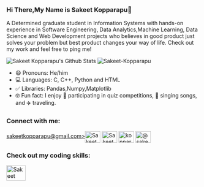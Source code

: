 ### Hi There,My Name is Sakeet Kopparapu👋

A Determined graduate student in Information Systems with hands-on experience in Software Engineering, Data Analytics,Machine Learning, Data Science and Web Development projects who believes in good product just solves your problem but best product changes your way of life. Check out my work and feel free to ping me! 

<p>
<img src="https://github-readme-stats.vercel.app/api?username=Sakeet&include_all_commits=true&count_private=true&show_icons=true&line_height=20&theme=tokyonight" alt="Sakeet Kopparapu's Github Stats"/>
<img src="https://github-readme-stats.vercel.app/api/top-langs?username=Sakeet&show_icons=true&locale=en&layout=compact&theme=tokyonight" alt="Sakeet-Kopparapu"/>
</p>

- 😄 Pronouns: He/him
- 💻 Languages: C, C++, Python and HTML
- ✅ Libraries: Pandas,Numpy,Matplotlib
- 🤓 Fun fact: I enjoy 🧠 participating in quiz competitions, 🎤 singing songs, and ✈️ traveling.

<h3 align="left">Connect with me:</h3>
<p align="left">
<a href="mailto:sakeetkopparapu@gmail.com">sakeetkopparapu@gmail.com><img align="center" src="https://raw.githubusercontent.com/rahuldkjain/github-profile-readme-generator/master/src/images/icons/Social/instagram.svg" alt="Sakeet_Kopparapu" height="30" width="40" /></a>
<a href="https://instagram.com/Sakeet_Kopparapu/" target="_blank"><img align="center" src="https://raw.githubusercontent.com/rahuldkjain/github-profile-readme-generator/master/src/images/icons/Social/instagram.svg" alt="Sakeet_Kopparapu" height="30" width="40" /></a>
<a href="https://linkedin.com/in/kopparapu-sakeet/" target="_blank"><img align="center" src="https://raw.githubusercontent.com/rahuldkjain/github-profile-readme-generator/master/src/images/icons/Social/linked-in-alt.svg" alt="kopparapu-sakeet" height="30" width="40" /></a>
<a href="https://medium.com/@sakeetkopparapu" target="_blank"><img align="center" src="https://raw.githubusercontent.com/rahuldkjain/github-profile-readme-generator/master/src/images/icons/Social/medium.svg" alt="@sakeetkopparapu" height="30" width="40" /></a>
</p>

<h3>Check out my coding skills:</h3>
<p align="left">
  <a href="https://www.hackerrank.com/kopparapu_sakeet" target="_blank"><img align="center" src="https://raw.githubusercontent.com/rahuldkjain/github-profile-readme-generator/master/src/images/icons/Social/hackerrank.svg" alt="Sakeet Kopparapu" height="40" width="50" /></a>
</p>



 


